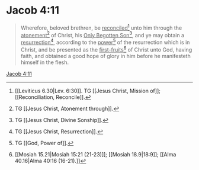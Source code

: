 # Jacob 4:11

> Wherefore, beloved brethren, be <u>reconciled</u>[^a] unto him through the <u>atonement</u>[^b] of Christ, his <u>Only Begotten Son</u>[^c], and ye may obtain a <u>resurrection</u>[^d], according to the <u>power</u>[^e] of the resurrection which is in Christ, and be presented as the <u>first-fruits</u>[^f] of Christ unto God, having faith, and obtained a good hope of glory in him before he manifesteth himself in the flesh.

[Jacob 4:11](https://www.churchofjesuschrist.org/study/scriptures/bofm/jacob/4?lang=eng&id=p11#p11)


[^a]: [[Leviticus 6.30|Lev. 6:30]]. TG [[Jesus Christ, Mission of]]; [[Reconciliation, Reconcile]].
[^b]: TG [[Jesus Christ, Atonement through]].
[^c]: TG [[Jesus Christ, Divine Sonship]].
[^d]: TG [[Jesus Christ, Resurrection]].
[^e]: TG [[God, Power of]].
[^f]: [[Mosiah 15.21|Mosiah 15:21 (21-23)]]; [[Mosiah 18.9|18:9]]; [[Alma 40.16|Alma 40:16 (16-21).]]
